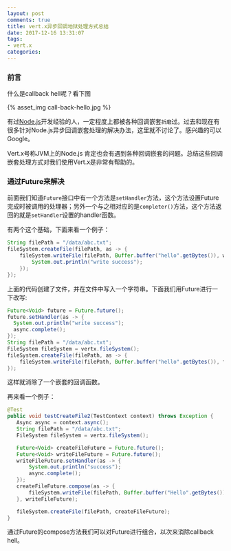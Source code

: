 ```yaml
---
layout: post
comments: true
title: vert.x异步回调地狱处理方式总结
date: 2017-12-16 13:31:07
tags:
- vert.x
categories:
---
```


### 前言

什么是callback hell呢？看下图

{% asset_img call-back-hello.jpg %}

有过[Node.js](https://nodejs.org/)开发经验的人，一定程度上都被各种回调嵌套`折磨`过。过去和现在有很多针对Node.js异步回调嵌套处理的解决办法，这里就不讨论了。感兴趣的可以Google。

Vert.x号称JVM上的Node.js 肯定也会有遇到各种回调嵌套的问题。总结这些回调嵌套处理方式对我们使用Vert.x是非常有帮助的。

<!-- more -->

### 通过Future来解决

前面我们知道`Future`接口中有一个方法是`setHandler`方法，这个方法设置Future完成时被调用的处理器；另外一个与之相对应的是`completer()`方法，这个方法返回的就是`setHandler`设置的handler函数。

有两个这个基础，下面来看一个例子：

```java
String filePath = "/data/abc.txt";
fileSystem.createFile(filePath, as -> {
    fileSystem.writeFile(filePath, Buffer.buffer("hello".getBytes()), wr -> {
        System.out.println("write success");
    });
});
```

上面的代码创建了文件，并在文件中写入一个字符串。下面我们用Future进行一下改写:

```java
Future<Void> future = Future.future();
future.setHandler(as -> {
  System.out.println("write success");
  async.complete();
});
String filePath = "/data/abc.txt";
FileSystem fileSystem = vertx.fileSystem();
fileSystem.createFile(filePath, as -> {
    fileSystem.writeFile(filePath, Buffer.buffer("hello".getBytes()), future);
});
```

这样就消除了一个嵌套的回调函数。

再来看一个例子：

```java
@Test
public void testCreateFile2(TestContext context) throws Exception {
   Async async = context.async();
   String filePath = "/data/abc.txt";
   FileSystem fileSystem = vertx.fileSystem();

   Future<Void> createFileFuture = Future.future();
   Future<Void> writeFileFuture = Future.future();
   writeFileFuture.setHandler(as -> {
       System.out.println("success");
       async.complete();
   });
   createFileFuture.compose(as -> {
       fileSystem.writeFile(filePath, Buffer.buffer("Hello".getBytes()), writeFileFuture);
   }, writeFileFuture);

   fileSystem.createFile(filePath, createFileFuture);
}
```

通过Future的compose方法我们可以对Future进行组合，以次来消除callback hell。





